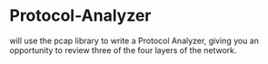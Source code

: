 # Protocol-Analyzer
will use the pcap library to write a Protocol Analyzer, giving you an opportunity to review three of the four layers of the network.
